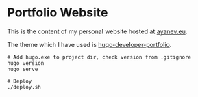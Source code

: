 # Portfolio Website

This is the content of my personal website hosted at [ayanev.eu](https://ayanev.eu).

The theme which I have used is [hugo-developer-portfolio](https://github.com/samrobbins85/hugo-developer-portfolio).

```shell
# Add hugo.exe to project dir, check version from .gitignore
hugo version
hugo serve

# Deploy
./deploy.sh
```
